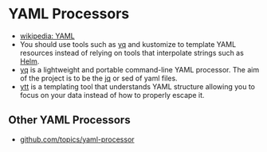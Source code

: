 # YAML Processors
- [wikipedia: YAML](https://en.wikipedia.org/wiki/YAML)
- You should use tools such as [yq](https://mikefarah.gitbook.io/yq/) and kustomize to template YAML resources instead of relying on tools that interpolate strings such as [Helm](https://helm.sh/). 
- [yq](https://mikefarah.gitbook.io/yq/) is a lightweight and portable command-line YAML processor. The aim of the project is to be the [jq](https://github.com/stedolan/jq) or sed of yaml files.
- [ytt](https://get-ytt.io/) is a templating tool that understands YAML structure allowing you to focus on your data instead of how to properly escape it.

## Other YAML Processors
- [github.com/topics/yaml-processor](https://github.com/topics/yaml-processor)